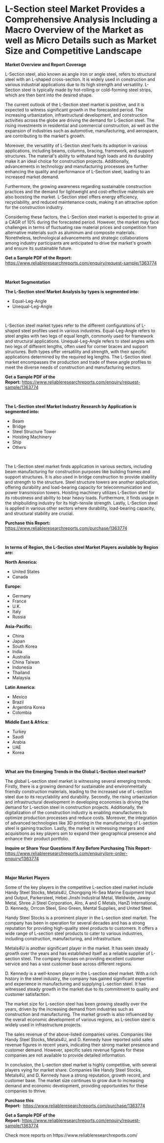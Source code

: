 <p><h1>L-Section steel Market Provides a Comprehensive Analysis Including a Macro Overview of the Market as well as Micro Details such as Market Size and Competitive Landscape</h1></p><p><strong>Market Overview and Report Coverage</strong></p>
<p><p>L-Section steel, also known as angle iron or angle steel, refers to structural steel with an L-shaped cross-section. It is widely used in construction and various industrial applications due to its high strength and versatility. L-Section steel is typically made by hot-rolling or cold-forming steel strips, which are then bent into the desired shape.</p><p>The current outlook of the L-Section steel market is positive, and it is expected to witness significant growth in the forecasted period. The increasing urbanization, infrastructural development, and construction activities across the globe are driving the demand for L-Section steel. The rising investments in residential and commercial construction, as well as the expansion of industries such as automotive, manufacturing, and aerospace, are contributing to the market's growth.</p><p>Moreover, the versatility of L-Section steel fuels its adoption in various applications, including beams, columns, bracing, framework, and support structures. The material's ability to withstand high loads and its durability make it an ideal choice for construction projects. Additionally, advancements in technology and manufacturing processes are further enhancing the quality and performance of L-Section steel, leading to an increased market demand.</p><p>Furthermore, the growing awareness regarding sustainable construction practices and the demand for lightweight and cost-effective materials are also boosting the market. L-Section steel offers energy efficiency, recyclability, and reduced maintenance costs, making it an attractive option for the construction industry.</p><p>Considering these factors, the L-Section steel market is expected to grow at a CAGR of 10% during the forecasted period. However, the market may face challenges in terms of fluctuating raw material prices and competition from alternative materials such as aluminum and composite materials. Nonetheless, technological advancements and strategic collaborations among industry participants are anticipated to drive the market's growth and ensure its sustainable future.</p></p>
<p><strong>Get a Sample PDF of the Report:</strong> <a href="https://www.reliableresearchreports.com/enquiry/request-sample/1363774">https://www.reliableresearchreports.com/enquiry/request-sample/1363774</a></p>
<p>&nbsp;</p>
<p><strong>Market Segmentation</strong></p>
<p><strong>The L-Section steel Market Analysis by types is segmented into:</strong></p>
<p><ul><li>Equal-Leg-Angle</li><li>Unequal-Leg-Angle</li></ul></p>
<p>&nbsp;</p>
<p><p>L-Section steel market types refer to the different configurations of L-shaped steel profiles used in various industries. Equal-Leg-Angle refers to steel angles with two legs of equal length, commonly used for framework and structural applications. Unequal-Leg-Angle refers to steel angles with two legs of different lengths, often used for corner braces and support structures. Both types offer versatility and strength, with their specific applications determined by the required leg lengths. The L-Section steel market encompasses the production and trade of these angle profiles to meet the diverse needs of construction and manufacturing sectors.</p></p>
<p><strong>Get a Sample PDF of the Report:</strong>&nbsp;<a href="https://www.reliableresearchreports.com/enquiry/request-sample/1363774">https://www.reliableresearchreports.com/enquiry/request-sample/1363774</a></p>
<p>&nbsp;</p>
<p><strong>The L-Section steel Market Industry Research by Application is segmented into:</strong></p>
<p><ul><li>Beam</li><li>Bridge</li><li>Steel Structure Tower</li><li>Hoisting Machinery</li><li>Ship</li><li>Others</li></ul></p>
<p>&nbsp;</p>
<p><p>The L-Section steel market finds application in various sectors, including beam manufacturing for construction purposes like building frames and support structures. It is also used in bridge construction to provide stability and strength to the structure. Steel structure towers are another application, offering durability and load-bearing capacity for telecommunication and power transmission towers. Hoisting machinery utilizes L-Section steel for its robustness and ability to bear heavy loads. Furthermore, it finds usage in the shipbuilding industry for its high-tensile strength. Lastly, L-Section steel is applied in various other sectors where durability, load-bearing capacity, and structural stability are crucial.</p></p>
<p><strong>Purchase this Report:</strong>&nbsp; <a href="https://www.reliableresearchreports.com/purchase/1363774">https://www.reliableresearchreports.com/purchase/1363774</a></p>
<p>&nbsp;</p>
<p><strong>In terms of Region, the L-Section steel Market Players available by Region are:</strong></p>
<p>
    <p> <strong> North America: </strong>
        <ul>
            <li>United States</li>
            <li>Canada</li>
        </ul>
        </p> 
    <p> <strong> Europe: </strong>
        <ul>
            <li>Germany</li>
            <li>France</li>
            <li>U.K.</li>
            <li>Italy</li>
            <li>Russia</li>
        </ul>
        </p> 
    <p> <strong> Asia-Pacific: </strong>
        <ul>
            <li>China</li>
            <li>Japan</li>
            <li>South Korea</li>
            <li>India</li>
            <li>Australia</li>
            <li>China Taiwan</li>
            <li>Indonesia</li>
            <li>Thailand</li>
            <li>Malaysia</li>
        </ul>
        </p> 
    <p> <strong> Latin America: </strong>
        <ul>
            <li>Mexico</li>
            <li>Brazil</li>
            <li>Argentina Korea</li>
            <li>Colombia</li>
        </ul>
        </p> 
    <p> <strong> Middle East & Africa: </strong>
        <ul>
            <li>Turkey</li>
            <li>Saudi</li>
            <li>Arabia</li>
            <li>UAE</li>
            <li>Korea</li>
        </ul>
    </p>
    </p>
<p>&nbsp;</p>
<p><strong>What are the Emerging Trends in the Global L-Section steel market?</strong></p>
<p><p>The global L-section steel market is witnessing several emerging trends. Firstly, there is a growing demand for sustainable and environmentally friendly construction materials, leading to the increased use of L-section steel due to its recyclability and durability. Secondly, the rising urbanization and infrastructural development in developing economies is driving the demand for L-section steel in construction projects. Additionally, the digitalization of the construction industry is enabling manufacturers to optimize production processes and reduce costs. Moreover, the integration of advanced technologies like 3D printing in the manufacturing of L-section steel is gaining traction. Lastly, the market is witnessing mergers and acquisitions as key players aim to expand their geographical presence and enhance their product portfolio.</p></p>
<p><strong>Inquire or Share Your Questions If Any Before Purchasing This Report</strong>- <a href="https://www.reliableresearchreports.com/enquiry/pre-order-enquiry/1363774">https://www.reliableresearchreports.com/enquiry/pre-order-enquiry/1363774</a></p>
<p>&nbsp;</p>
<p><strong>Major Market Players</strong></p>
<p><p>Some of the key players in the competitive L-section steel market include Handy Steel Stocks, Metals4U, Chongqing Hi-Sea Marine Equipment Input and Output, Parkersteel, Hebei Jinshi Industrial Metal, Weldwide, Jaway Metal, Shree Ji Steel Corporation, Alro, A and C Metals, HanZi International, D. Kennedy, Orrcon Steel, Sino Green, Mental Supplies, and United Steel.</p><p>Handy Steel Stocks is a prominent player in the L-section steel market. The company has been in operation for several decades and has a strong reputation for providing high-quality steel products to customers. It offers a wide range of L-section steel products to cater to various industries, including construction, manufacturing, and infrastructure.</p><p>Metals4U is another significant player in the market. It has seen steady growth over the years and has established itself as a reliable supplier of L-section steel. The company focuses on providing excellent customer service and has a vast customer base across different regions.</p><p>D. Kennedy is a well-known player in the L-section steel market. With a rich history in the steel industry, the company has gained significant expertise and experience in manufacturing and supplying L-section steel. It has witnessed steady growth in the market due to its commitment to quality and customer satisfaction.</p><p>The market size for L-section steel has been growing steadily over the years, driven by the increasing demand from industries such as construction and manufacturing. The market growth is also influenced by the overall economic development of various regions, as L-section steel is widely used in infrastructure projects.</p><p>The sales revenue of the above-listed companies varies. Companies like Handy Steel Stocks, Metals4U, and D. Kennedy have reported solid sales revenue figures in recent years, indicating their strong market presence and customer demand. However, specific sales revenue figures for these companies are not available to provide detailed information.</p><p>In conclusion, the L-section steel market is highly competitive, with several players vying for market share. Companies like Handy Steel Stocks, Metals4U, and D. Kennedy have a strong reputation, growth record, and customer base. The market size continues to grow due to increasing demand and economic development, providing opportunities for these companies to thrive.</p></p>
<p><strong>Purchase this Report:</strong>&nbsp;&nbsp;<a href="https://www.reliableresearchreports.com/purchase/1363774">https://www.reliableresearchreports.com/purchase/1363774</a></p>
<p></p>
<p><strong>Get a Sample PDF of the Report:</strong>&nbsp;<a href="https://www.reliableresearchreports.com/enquiry/request-sample/1363774">https://www.reliableresearchreports.com/enquiry/request-sample/1363774</a></p>
<p>Check more reports on https://www.reliableresearchreports.com/</p>